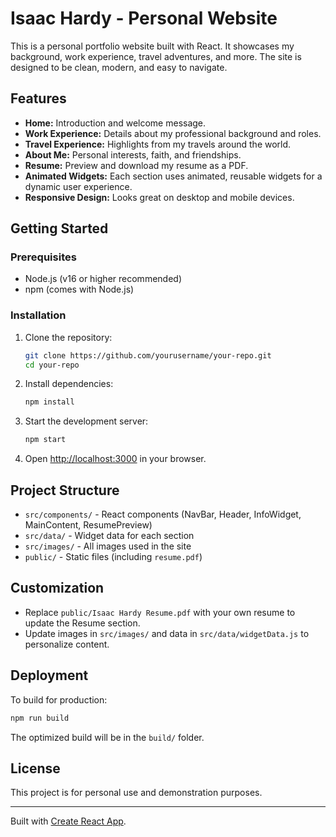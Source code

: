 # Isaac Hardy - Personal Website

This is a personal portfolio website built with React. It showcases my background, work experience, travel adventures, and more. The site is designed to be clean, modern, and easy to navigate.

## Features
- **Home:** Introduction and welcome message.
- **Work Experience:** Details about my professional background and roles.
- **Travel Experience:** Highlights from my travels around the world.
- **About Me:** Personal interests, faith, and friendships.
- **Resume:** Preview and download my resume as a PDF.
- **Animated Widgets:** Each section uses animated, reusable widgets for a dynamic user experience.
- **Responsive Design:** Looks great on desktop and mobile devices.

## Getting Started

### Prerequisites
- Node.js (v16 or higher recommended)
- npm (comes with Node.js)

### Installation
1. Clone the repository:
   ```bash
   git clone https://github.com/yourusername/your-repo.git
   cd your-repo
   ```
2. Install dependencies:
   ```bash
   npm install
   ```
3. Start the development server:
   ```bash
   npm start
   ```
4. Open [http://localhost:3000](http://localhost:3000) in your browser.

## Project Structure
- `src/components/` - React components (NavBar, Header, InfoWidget, MainContent, ResumePreview)
- `src/data/` - Widget data for each section
- `src/images/` - All images used in the site
- `public/` - Static files (including `resume.pdf`)

## Customization
- Replace `public/Isaac Hardy Resume.pdf` with your own resume to update the Resume section.
- Update images in `src/images/` and data in `src/data/widgetData.js` to personalize content.

## Deployment
To build for production:
```bash
npm run build
```
The optimized build will be in the `build/` folder.

## License
This project is for personal use and demonstration purposes.

---

Built with [Create React App](https://github.com/facebook/create-react-app).
